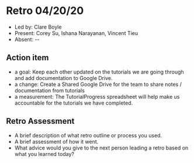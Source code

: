 # Retro 04/20/20

* Led by: Clare Boyle
* Present: Corey Su, Ishana Narayanan, Vincent Tieu
* Absent: --

## Action item

* a goal: Keep each other updated on the tutorials we are going through and add documentation to Google Drive.
* a change: Create a Shared Google Drive for the team to share notes / documentation from tutorials
* a measurement: The TutorialProgress spreadsheet will help make us accountable for the tutorials we have completed.

## Retro Assessment

* A brief description of what retro outline or process you used.
* A brief assessment of how it went.
* What advice would you give to the next person leading a retro
  based on what you learned today?
